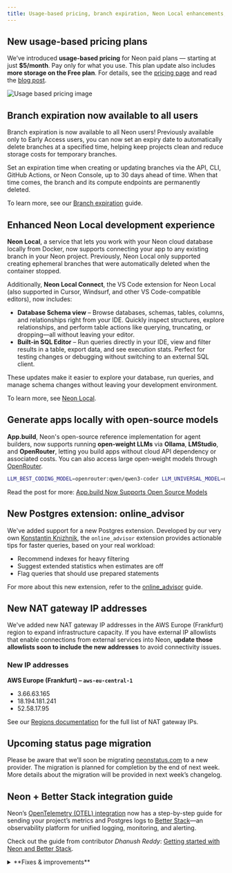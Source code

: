```yaml
---
title: Usage-based pricing, branch expiration, Neon Local enhancements, and more
---
```


## New usage-based pricing plans

We’ve introduced **usage-based pricing** for Neon paid plans — starting at just **$5/month**. Pay only for what you use. This plan update also includes **more storage on the Free plan**. For details, see the [pricing page](https://neon.com/pricing) and read the [blog post](https://neon.com/blog/new-usage-based-pricing).

![Usage based pricing image](/docs/changelog/usage_based_pricing.png)

## Branch expiration now available to all users

Branch expiration is now available to all Neon users! Previously available only to Early Access users, you can now set an expiry date to automatically delete branches at a specified time, helping keep projects clean and reduce storage costs for temporary branches.

Set an expiration time when creating or updating branches via the API, CLI, GitHub Actions, or Neon Console, up to 30 days ahead of time. When that time comes, the branch and its compute endpoints are permanently deleted.

To learn more, see our [Branch expiration](/docs/guides/branch-expiration) guide.

## Enhanced Neon Local development experience

**Neon Local**, a service that lets you work with your Neon cloud database locally from Docker, now supports connecting your app to any existing branch in your Neon project. Previously, Neon Local only supported creating ephemeral branches that were automatically deleted when the container stopped.

Additionally, **Neon Local Connect**, the VS Code extension for Neon Local (also supported in Cursor, Windsurf, and other VS Code-compatible editors), now includes:

- **Database Schema view** – Browse databases, schemas, tables, columns, and relationships right from your IDE. Quickly inspect structures, explore relationships, and perform table actions like querying, truncating, or dropping—all without leaving your editor.
- **Built-in SQL Editor** – Run queries directly in your IDE, view and filter results in a table, export data, and see execution stats. Perfect for testing changes or debugging without switching to an external SQL client.

These updates make it easier to explore your database, run queries, and manage schema changes without leaving your development environment.

To learn more, see [Neon Local](/docs/local/neon-local).

## Generate apps locally with open-source models

**App.build**, Neon's open-source reference implementation for agent builders, now supports running **open-weight LLMs** via **Ollama**, **LMStudio**, and **OpenRouter**, letting you build apps without cloud API dependency or associated costs. You can also access large open-weight models through [OpenRouter](https://openrouter.ai/).

```bash
LLM_BEST_CODING_MODEL=openrouter:qwen/qwen3-coder LLM_UNIVERSAL_MODEL=openrouter:z-ai/glm-4.5-air uv run generate "Create another to-do app, but give it a Roman Empire style—because I can’t stop thinking about it."
```

Read the post for more: [App.build Now Supports Open Source Models](https://neon.com/blog/app-build-supports-open-source-models-locally)

## New Postgres extension: online_advisor

We've added support for a new Postgres extension. Developed by our very own [Konstantin Knizhnik](https://github.com/knizhnik), the `online_advisor` extension provides actionable tips for faster queries, based on your real workload:

- Recommend indexes for heavy filtering
- Suggest extended statistics when estimates are off
- Flag queries that should use prepared statements

For more about this new extension, refer to the [online_advisor](/docs/extensions/online_advisor) guide.

## New NAT gateway IP addresses

We've added new NAT gateway IP addresses in the AWS Europe (Frankfurt) region to expand infrastructure capacity. If you have external IP allowlists that enable connections from external services into Neon, **update those allowlists soon to include the new addresses** to avoid connectivity issues.

### New IP addresses

**AWS Europe (Frankfurt) – `aws-eu-central-1`**

- 3.66.63.165
- 18.194.181.241
- 52.58.17.95

See our [Regions documentation](/docs/introduction/regions#aws-nat-gateway-ip-addresses) for the full list of NAT gateway IPs.

## Upcoming status page migration

Please be aware that we’ll soon be migrating [neonstatus.com](https://neonstatus.com/) to a new provider. The migration is planned for completion by the end of next week. More details about the migration will be provided in next week’s changelog.

## Neon + Better Stack integration guide

Neon’s [OpenTelemetry (OTEL) integration](/docs/guides/opentelemetry) now has a step-by-step guide for sending your project’s metrics and Postgres logs to [Better Stack](https://betterstack.com/)—an observability platform for unified logging, monitoring, and alerting.

Check out the guide from contributor _Dhanush Reddy_: [Getting started with Neon and Better Stack](https://neon.com/guides/betterstack-otel-neon).

<details>

<summary>**Fixes & improvements**</summary>

- **Drizzle Studio update**

  The Drizzle Studio integration that powers the **Tables** page in the Neon Console has been updated to version 1.2.6. For the latest improvements and fixes, see the [Neon Drizzle Studio Integration Changelog](https://github.com/neondatabase/neon-drizzle-studio-changelog/blob/main/CHANGELOG.md)

- **Fixes**
  - Previously, the `LOGIN` attribute was always included for `ALTER ROLE` and `CREATE ROLE` statements, even when explicitly specifying `NOLOGIN`. Now, if `NOLOGIN` is provided, `LOGIN` is not appended by default.
  - Fixed an issue with `pg_repack` extension permissions to ensure that non-superusers can create the extension.

</details>
